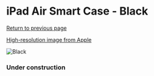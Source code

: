 # iPad Air Smart Case - Black

[Return to previous page](/ipad_air)

[High-resolution image from Apple](https://store.storeimages.cdn-apple.com/8756/as-images.apple.com/is/MF051?wid=4500&hei=4500&fmt=png)

<div style="width: 384px"><img src="/everypreview/MF051.png" alt="Black"></div>

### Under construction
